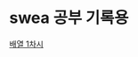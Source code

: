 # swea 공부 기록용

[배열 1차시](https://github.com/rosmontisu/SW_expert_academy/tree/main/self_study_book_1)


